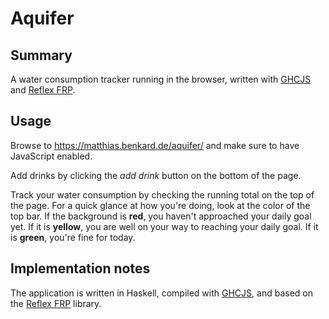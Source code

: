 # Aquifer

## Summary

A water consumption tracker running in the browser, written
with [GHCJS]() and [Reflex FRP]().

## Usage

Browse to https://matthias.benkard.de/aquifer/ and make sure to have
JavaScript enabled.

Add drinks by clicking the _add drink_ button on the bottom of the
page.

Track your water consumption by checking the running total on the top
of the page.  For a quick glance at how you're doing, look at the
color of the top bar.  If the background is **red**, you haven't
approached your daily goal yet.  If it is **yellow**, you are well on
your way to reaching your daily goal.  If it is **green**, you're fine
for today.

## Implementation notes

The application is written in Haskell, compiled with [GHCJS](), and
based on the [Reflex FRP]() library.

[Reflex FRP]: https://github.com/reflex-frp/reflex
[GHCJS]:      https://github.com/ghcjs/ghcjs
